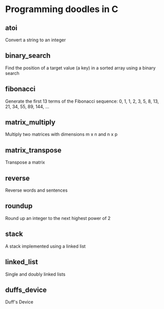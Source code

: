 # Programming doodles in C

## atoi
Convert a string to an integer

## binary_search
Find the position of a target value (a key) in a sorted array using a binary search

## fibonacci
Generate the first 13 terms of the Fibonacci sequence:
    0, 1, 1, 2, 3, 5, 8, 13, 21, 34, 55, 89, 144, ...

## matrix_multiply
Multiply two matrices with dimensions m x n and n x p

## matrix_transpose
Transpose a matrix

## reverse
Reverse words and sentences

## roundup
Round up an integer to the next highest power of 2

## stack
A stack implemented using a linked list

## linked_list
Single and doubly linked lists

## duffs_device
Duff's Device
